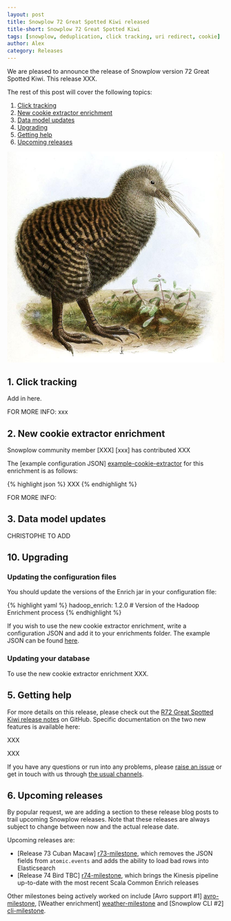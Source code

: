```yaml
---
layout: post
title: Snowplow 72 Great Spotted Kiwi released
title-short: Snowplow 72 Great Spotted Kiwi
tags: [snowplow, deduplication, click tracking, uri redirect, cookie]
author: Alex
category: Releases
---
```


We are pleased to announce the release of Snowplow version 72 Great Spotted Kiwi. This release XXX.

The rest of this post will cover the following topics:

1. [Click tracking](/blog/2015/10/15/snowplow-r71-stork-billed-kingfisher-released#click-tracking)
2. [New cookie extractor enrichment](/blog/2015/10/15/snowplow-r71-stork-billed-kingfisher-released#cookie-extractor)
3. [Data model updates](/blog/2015/10/15/snowplow-r71-stork-billed-kingfisher-released#deduplication)
4. [Upgrading](/blog/2015/10/15/snowplow-r71-stork-billed-kingfisher-released#upgrading)
5. [Getting help](/blog/2015/10/15/snowplow-r71-stork-billed-kingfisher-released#help)
6. [Upcoming releases](/blog/2015/10/15/snowplow-r71-stork-billed-kingfisher-released#roadmap)

![great-spotted-kiwi][great-spotted-kiwi]

<!--more-->

<h2 id="click-tracking">1. Click tracking</h2>

Add in here.

FOR MORE INFO: xxx

<h2 id="cookie-extractor">2. New cookie extractor enrichment</h2>

Snowplow community member [XXX] [xxx] has contributed XXX

The [example configuration JSON] [example-cookie-extractor] for this enrichment is as follows:

{% highlight json %}
XXX
{% endhighlight %}

FOR MORE INFO: 

<h2 id="deduplication">3. Data model updates</h2>

CHRISTOPHE TO ADD

<h2 id="upgrading">10. Upgrading</h2>

<h3>Updating the configuration files</h3>

You should update the versions of the Enrich jar in your configuration file:

{% highlight yaml %}
    hadoop_enrich: 1.2.0 # Version of the Hadoop Enrichment process
{% endhighlight %}

If you wish to use the new cookie extractor enrichment, write a configuration JSON and add it to your enrichments folder. The example JSON can be found [here][example-cookie-extractor].

<h3>Updating your database</h3>

To use the new cookie extractor enrichment XXX.

<h2 id="help">5. Getting help</h2>

For more details on this release, please check out the [R72 Great Spotted Kiwi release notes][r72-release] on GitHub. Specific documentation on the two new features is available here:

XXX

XXX

If you have any questions or run into any problems, please [raise an issue][issues] or get in touch with us through [the usual channels][talk-to-us].

<h2 id="help">6. Upcoming releases</h2>

By popular request, we are adding a section to these release blog posts to trail upcoming Snowplow releases. Note that these releases are always subject to change between now and the actual release date.

Upcoming releases are:

* [Release 73 Cuban Macaw] [r73-milestone], which removes the JSON fields from `atomic.events` and adds the ability to load bad rows into Elasticsearch
* [Release 74 Bird TBC] [r74-milestone], which brings the Kinesis pipeline up-to-date with the most recent Scala Common Enrich releases

Other milestones being actively worked on include [Avro support #1] [avro-milestone], [Weather enrichment] [weather-milestone] and [Snowplow CLI #2] [cli-milestone].

[great-spotted-kiwi]: /assets/img/blog/2015/10/great-spotted-kiwi.jpg



[example-cookie-extractor]: https://github.com/snowplow/snowplow/blob/master/3-enrich/config/enrichments/xxx.json
[cookie-extractor-enrichment]: https://github.com/snowplow/snowplow/wiki/Event-fingerprint-enrichment

[r72-release]: https://github.com/snowplow/snowplow/releases/tag/r72-great-spotted-kiwi
[issues]: https://github.com/snowplow/snowplow/issues
[talk-to-us]: https://github.com/snowplow/snowplow/wiki/Talk-to-us

[r73-milestone]: https://github.com/snowplow/snowplow/milestones/Release%2073%20%5BHAD%5D%20Cuban%20Macaw
[r74-milestone]: https://github.com/snowplow/snowplow/milestones/Release%2074%20%5BKIN%5D%20Bird%20TBC
[avro-milestone]: xxx
[weather-milestone]: yyy
[cli-milestone]: xxx
